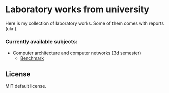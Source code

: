 # Laboratory works from university

Here is my collection of laboratory works. Some of them comes with reports (ukr.). 

### Currently available subjects:
* Computer architecture and computer networks (3d semester)
    - [Benchmark](https://github.com/mstrechen/labs/tree/master/ComputerArchitecture%20%5B3d%20semester%5D/lab_1_benchmark)

## License

MIT default license.
